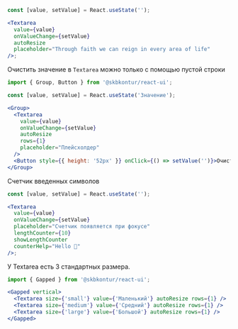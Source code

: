 ```jsx harmony
const [value, setValue] = React.useState('');

<Textarea
  value={value}
  onValueChange={setValue}
  autoResize
  placeholder="Through faith we can reign in every area of life"
/>;
```

Очистить значение в `Textarea` можно только с помощью пустой строки

```jsx harmony
import { Group, Button } from '@skbkontur/react-ui';

const [value, setValue] = React.useState('Значение');

<Group>
  <Textarea
    value={value}
    onValueChange={setValue}
    autoResize
    rows={1}
    placeholder="Плейсхолдер"
  />
  <Button style={{ height: '52px' }} onClick={() => setValue('')}>Очистить значение</Button>
</Group>
```

Счетчик введенных символов

```jsx harmony
const [value, setValue] = React.useState('');

<Textarea
  value={value}
  onValueChange={setValue}
  placeholder="Счетчик появляется при фокусе"
  lengthCounter={10}
  showLengthCounter
  counterHelp="Hello 👋"
/>;
```

У Textarea есть 3 стандартных размера.

```jsx harmony
import { Gapped } from '@skbkontur/react-ui';

<Gapped vertical>
  <Textarea size={'small'} value={'Маленький'} autoResize rows={1} />
  <Textarea size={'medium'} value={'Средний'} autoResize rows={1} />
  <Textarea size={'large'} value={'Большой'} autoResize rows={1} />
</Gapped>
```
